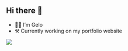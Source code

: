 ## Hi there 👋
- 🧑‍💻 I’m Gelo
- ⚒️ Currently working on my portfolio website

![](https://komarev.com/ghpvc/?username=LAFruto/)

